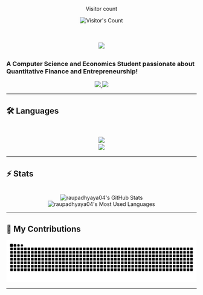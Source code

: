 <div align="center"> 
  <p>Visitor count</p>
  <img src="https://profile-counter.glitch.me/raupadhyaya04/count.svg" alt="Visitor's Count" />
</div>

<h1 align="center">
    <img src="https://readme-typing-svg.herokuapp.com/?font=Inter&size=48&center=true&vCenter=true&width=500&height=70&color=fcfdff&duration=4000&lines=Yo+yo+yo,+how+are+we?;My+name+is+Raj!;"/>
</h1>

### A Computer Science and Economics Student passionate about Quantitative Finance and Entrepreneurship!

<div align="center">
  <a href="upadhyra@tcd.ie">
    <img src="https://img.shields.io/badge/Gmail-333333?style=for-the-badge&logo=gmail&logoColor=red" />
  </a>
  <a href="https://linkedin.com/in/raupadhyaya04" target="_blank">
    <img src="https://img.shields.io/badge/LinkedIn-0077B5?style=for-the-badge&logo=linkedin&logoColor=white" target="_blank" />
  </a>
</div>

<hr>

## 🛠️ Languages

<br>

<p align="center">
  <img src="https://skillicons.dev/icons?i=python,java,cpp,c,rust,matlab" /><br>
  <img src="https://skillicons.dev/icons?i=javascript,react,html,css" />
</p>

<hr>

## ⚡️ Stats

<br>

<div align=center>
  <img width=390 src="https://github-readme-stats.vercel.app/api?username=raupadhyaya04&theme=transparent&count_private=true&show_icons=true&rank_icon=github&locale=en" alt="raupadhyaya04's GitHub Stats" />
  <img width=325 src="https://github-readme-stats.vercel.app/api/top-langs?username=raupadhyaya04&theme=transparent&layout=donut&hide=css&langs_count=8&border_radius=10&show_icons=true&locale=en" alt="raupadhyaya04's Most Used Languages" />
</div>

<hr>

## 🐍 My Contributions

<div align="center">
  <picture>
    <source media="(prefers-color-scheme: dark)" srcset="https://raw.githubusercontent.com/raupadhyaya04/raupadhyaya04/output/github-contribution-grid-snake-dark.svg" />
    <source media="(prefers-color-scheme: light)" srcset="https://raw.githubusercontent.com/raupadhyaya04/raupadhyaya04/output/github-contribution-grid-snake.svg" />
    <img alt="github-snake" src="https://raw.githubusercontent.com/raupadhyaya04/raupadhyaya04/output/github-contribution-grid-snake.svg" />
  </picture>
</div>

<hr>

<!--
**raupadhyaya04/raupadhyaya04** is a ✨ _special_ ✨ repository because its `README.md` (this file) appears on your GitHub profile.

Here are some ideas to get you started:

- 🔭 I’m currently working on ...
- 🌱 I’m currently learning ...
- 👯 I’m looking to collaborate on ...
- 🤔 I’m looking for help with ...
- 💬 Ask me about ...
- 📫 How to reach me: ...
- 😄 Pronouns: ...
- ⚡ Fun fact: ...
-->
